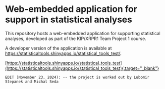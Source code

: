 # Web-embedded application for support in statistical analyses

This repository hosts a web-embedded application for supporting statistical analyses, developed as part of the KIP/XRPR1 Team Project 1 course.

A developer version of the application is available at <a href="https://statisticaltools.shinyapps.io/statistical_tools_test/" target="_blank">https://statisticaltools.shinyapps.io/statistical_tools_test/</a>.

[https://statisticaltools.shinyapps.io/statistical_tools_test](https://statisticaltools.shinyapps.io/statistical_tools_test){:target="_blank"}

`EDIT (November 23, 2024): -- the project is worked out by Lubomir Stepanek and Michal Seda`
